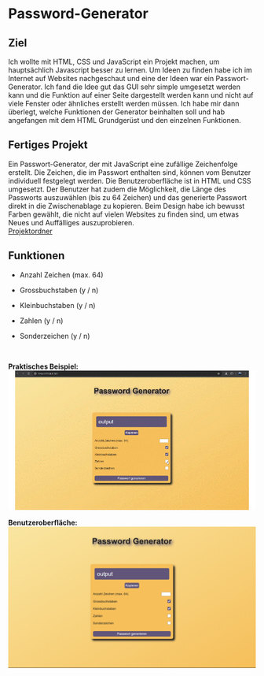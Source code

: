 # Password-Generator

## Ziel
Ich wollte mit HTML, CSS und JavaScript ein Projekt machen, um hauptsächlich Javascript besser zu lernen. Um Ideen zu finden habe ich im Internet auf Websites nachgeschaut und eine der Ideen war ein Passwort-Generator. Ich fand die Idee gut das GUI sehr simple umgesetzt werden kann und die Funktion auf einer Seite dargestellt werden kann und nicht auf viele Fenster oder ähnliches erstellt werden müssen. Ich habe mir dann überlegt, welche Funktionen der Generator beinhalten soll und hab angefangen mit dem HTML Grundgerüst und den einzelnen Funktionen. 

## Fertiges Projekt
Ein Passwort-Generator, der mit JavaScript eine zufällige Zeichenfolge erstellt. Die Zeichen, die im Passwort enthalten sind, können vom Benutzer individuell festgelegt werden. Die Benutzeroberfläche ist in HTML und CSS umgesetzt. Der Benutzer hat zudem die Möglichkeit, die Länge des Passworts auszuwählen (bis zu 64 Zeichen) und das generierte Passwort direkt in die Zwischenablage zu kopieren. Beim Design habe ich bewusst Farben gewählt, die nicht auf vielen Websites  zu finden sind, um etwas Neues und Auffälliges auszuprobieren.              
[Projektordner](https://github.com/Fynn8962/Password-Generator/tree/main/PasswordGenerator)

## Funktionen
- Anzahl Zeichen (max. 64)
- Grossbuchstaben (y / n)
- Kleinbuchstaben (y / n)
- Zahlen (y / n)
- Sonderzeichen (y / n)

  &nbsp;

**Praktisches Beispiel:**            
<img src="https://github.com/Fynn8962/Password-Generator/blob/main/pw-generator.gif" alt="GIF zu Password generator" width="1000">

**Benutzeroberfläche:**                     
<img src="https://github.com/Fynn8962/Password-Generator/blob/main/IfWq3hBZNq.png" alt="Benutzeroberfläche" width="1000">       



